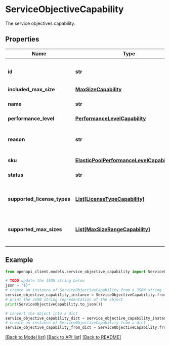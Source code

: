 # ServiceObjectiveCapability

The service objectives capability.

## Properties

Name | Type | Description | Notes
------------ | ------------- | ------------- | -------------
**id** | **str** | The unique ID of the service objective. | [optional] [readonly] 
**included_max_size** | [**MaxSizeCapability**](MaxSizeCapability.md) |  | [optional] 
**name** | **str** | The service objective name. | [optional] [readonly] 
**performance_level** | [**PerformanceLevelCapability**](PerformanceLevelCapability.md) |  | [optional] 
**reason** | **str** | The reason for the capability not being available. | [optional] 
**sku** | [**ElasticPoolPerformanceLevelCapabilitySku**](ElasticPoolPerformanceLevelCapabilitySku.md) |  | [optional] 
**status** | **str** | The status of the capability. | [optional] [readonly] 
**supported_license_types** | [**List[LicenseTypeCapability]**](LicenseTypeCapability.md) | List of supported license types. | [optional] [readonly] 
**supported_max_sizes** | [**List[MaxSizeRangeCapability]**](MaxSizeRangeCapability.md) | The list of supported maximum database sizes. | [optional] [readonly] 

## Example

```python
from openapi_client.models.service_objective_capability import ServiceObjectiveCapability

# TODO update the JSON string below
json = "{}"
# create an instance of ServiceObjectiveCapability from a JSON string
service_objective_capability_instance = ServiceObjectiveCapability.from_json(json)
# print the JSON string representation of the object
print(ServiceObjectiveCapability.to_json())

# convert the object into a dict
service_objective_capability_dict = service_objective_capability_instance.to_dict()
# create an instance of ServiceObjectiveCapability from a dict
service_objective_capability_from_dict = ServiceObjectiveCapability.from_dict(service_objective_capability_dict)
```
[[Back to Model list]](../README.md#documentation-for-models) [[Back to API list]](../README.md#documentation-for-api-endpoints) [[Back to README]](../README.md)


